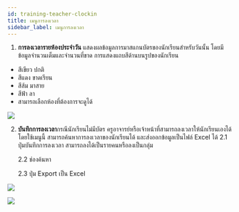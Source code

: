 ```yaml
---
id: training-teacher-clockin
title: เมนูการลงเวลา
sidebar_label: เมนูการลงเวลา
---
```


1. **การลงเวลารายห้องประจำวัน** แสดงผลข้อมูลการมาสแกนบัตรของนักเรียนสำหรับวันนั้น โดยมีข้อมูลจำนวนเต็มและจำนวนที่ขาด การแสดงแถบสีด้านบนรูปของนักเรียน

- สีเขียว ปกติ
- สีแดง ขาดเรียน
- สีส้ม มาสาย
- สีฟ้า ลา
- สามารถเลือกห้องที่ต้องการจะดูได้

![](https://i.imgur.com/kzZl3BP.jpg)

2. **บันทึกการลงเวลา**กรณีนักเรียนไม่มีบัตร ครูอาจารย์หรือเจ้าหน้าที่สามารถลงเวลาให้นักเรียนเองได้โดยใช้เมนูนี้ สามารถค้นหาการลงเวลาของนักเรียนได้ และส่งออกข้อมูลเป็นไฟล์ Excel ได้
   2.1 ปุ่มบันทึกการลงเวลา สามารถลงได้เป็นรายคนหรือลงเป็นกลุ่ม

   2.2 ช่องค้นหา

   2.3 ปุ่ม Export เป็น Excel

![](https://i.imgur.com/twhaLtI.png)

![](https://i.imgur.com/Ff9qWIz.png)
